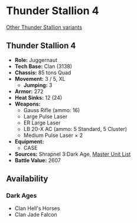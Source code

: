 # Thunder Stallion 4

[Other Thunder Stallion variants](../thunder_stallion.md)

## Thunder Stallion 4
- **Role:** Juggernaut
- **Tech Base:** Clan (3138)
- **Chassis:** 85 tons Quad
- **Movement:** 3 / 5, XL
  - **Jumping:** 3
- **Armor:** 272
- **Heat Sinks:** 12 (24)
- **Weapons:**
  - Gauss Rifle (ammo: 16)
  - Large Pulse Laser
  - ER Large Laser
  - LB 20-X AC (ammo: 5 Standard, 5 Cluster)
  - Medium Pulse Laser × 2
- **Equipment:**
  - CASE
- **Sources:** Shrapnel 3:Dark Age, [Master Unit List](http://masterunitlist.info/Unit/Details/7720/thunder-stallion-4)
- **Battle Value:** 2607

## Availability

### Dark Ages
- Clan Hell's Horses
- Clan Jade Falcon

